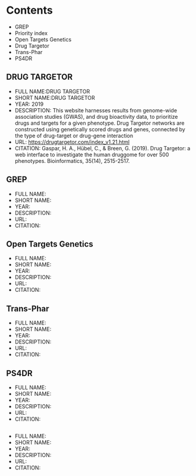 # Contents
- GREP
- Priority index
- Open Targets Genetics
- Drug Targetor
- Trans-Phar
- PS4DR

## DRUG TARGETOR
- FULL NAME:DRUG TARGETOR
- SHORT NAME:DRUG TARGETOR
- YEAR: 2019
- DESCRIPTION: This website harnesses results from genome-wide association studies (GWAS), and drug bioactivity data, to prioritize drugs and targets for a given phenotype. Drug Targetor networks are constructed using genetically scored drugs and genes, connected by the type of drug-target or drug-gene interaction
- URL: https://drugtargetor.com/index_v1.21.html
- CITATION:  Gaspar, H. A., Hübel, C., & Breen, G. (2019). Drug Targetor: a web interface to investigate the human druggome for over 500 phenotypes. Bioinformatics, 35(14), 2515-2517.

## GREP
- FULL NAME:
- SHORT NAME:
- YEAR: 
- DESCRIPTION: 
- URL: 
- CITATION: 

## Open Targets Genetics
- FULL NAME:
- SHORT NAME:
- YEAR: 
- DESCRIPTION: 
- URL: 
- CITATION: 

## Trans-Phar
- FULL NAME:
- SHORT NAME:
- YEAR: 
- DESCRIPTION: 
- URL: 
- CITATION: 

## PS4DR
- FULL NAME:
- SHORT NAME:
- YEAR: 
- DESCRIPTION: 
- URL: 
- CITATION: 


## 
- FULL NAME:
- SHORT NAME:
- YEAR: 
- DESCRIPTION: 
- URL: 
- CITATION: 

